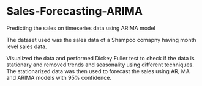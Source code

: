 # Sales-Forecasting-ARIMA
Predicting the sales on timeseries data using ARIMA model

The dataset used was the sales data of a Shampoo comapny having month level sales data.

Visualized the data and performed Dickey Fuller test to check if the data is stationary and removed trends and seasonality using different techniques.
The stationarized data was then used to forecast the sales using AR, MA and ARIMA models with 95% confidence.
